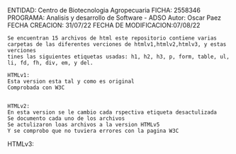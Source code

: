  ENTIDAD: Centro de Biotecnologia Agropecuaria
    FICHA: 2558346
    PROGRAMA: Analisis y desarrollo de Software - ADSO
    Autor: Oscar Paez
    FECHA CREACION: 31/07/22
    FECHA DE MODIFICACION:07/08/22
    
    Se encuentran 15 archivos de html este repositorio contiene varias carpetas de las diferentes verciones de htmlv1,htmlv2,htmlv3, y estas verciones
    tines las siguientes etiquetas usadas: h1, h2, h3, p, form, table, ul, li, fd, fh, div, em, y del.
    
    HTMLv1: 
    Esta version esta tal y como es original
    Comprobada con W3C
    
    
    HTMLv2:
    En esta version se le cambio cada rspectiva etiqueta desactulizada 
    Se documento cada uno de los archivos
    Se actulizaron loas archivos a la version HTMLv5 
    Y se comprobo que no tuviera errores con la pagina W3C

HTMLv3:
